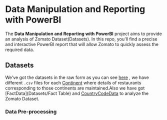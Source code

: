 # **Data Manipulation and Reporting with PowerBI**

The **Data Manipulation and Reporting with PowerBI** project aims to provide an analysis of Zomato Dataset(Datasets). In this repo, you'll find a precise and interactive PowerBI report that will allow Zomato to quickly assess the required data.

## **Datasets**
We've got the datasets in the raw form as you can see [here](Datasets) , we have  different `.csv` files for each [Continent](Datasets/Continents) where details of restaurants corresponding to those continents are maintained.Also we have got [FactData](Datasets/Fact Table) and [CountryCodeData](Datasets/Country-Code) to analyze the Zomato Dataset. 


  ### **Data Pre-processing**
  
  

